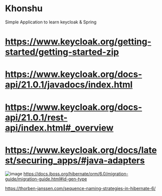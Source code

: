 # Khonshu
Simple Application to learn keycloak &amp; Spring

# https://www.keycloak.org/getting-started/getting-started-zip

# https://www.keycloak.org/docs-api/21.0.1/javadocs/index.html

# https://www.keycloak.org/docs-api/21.0.1/rest-api/index.html#_overview

# https://www.keycloak.org/docs/latest/securing_apps/#java-adapters

![image](https://user-images.githubusercontent.com/68312849/229566777-25e6bd6a-c085-4023-858f-b7442fc827a3.png)
https://docs.jboss.org/hibernate/orm/6.0/migration-guide/migration-guide.html#id-gen-type

https://thorben-janssen.com/sequence-naming-strategies-in-hibernate-6/
